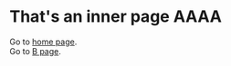 # That's an inner page AAAA

Go to <a href="<% get('paths').root %>"><i class="fa fa-check"></i> home page</a>.<br />
Go to <a href="<% get('paths').root %>inner/B/B.html"><i class="fa fa-check"></i> B page</a>.